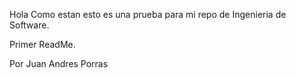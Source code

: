 Hola Como estan esto es una prueba para mi repo de Ingenieria de 
Software.

Primer ReadMe.

Por Juan Andres Porras
